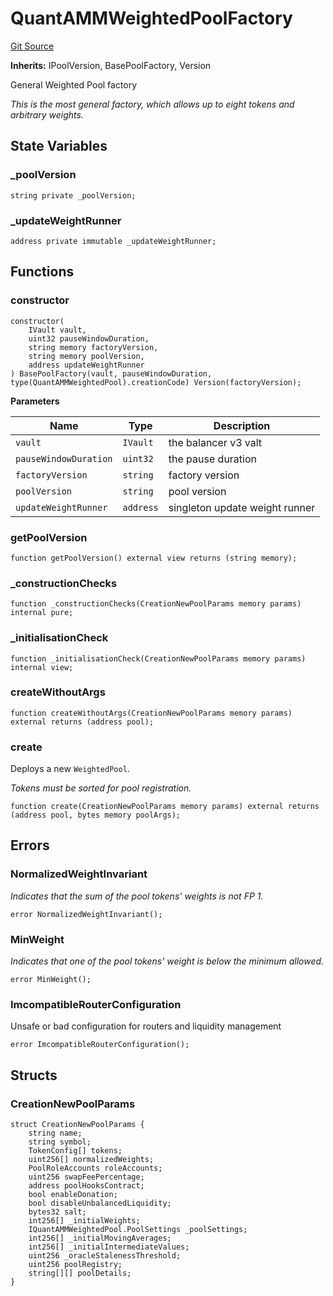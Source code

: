 # QuantAMMWeightedPoolFactory
[Git Source](https://github.com/QuantAMMProtocol/QuantAMM-V1/blob/3cfe58cf30c64b95a2607d2672fb541c48d807e0/contracts/QuantAMMWeightedPoolFactory.sol)

**Inherits:**
IPoolVersion, BasePoolFactory, Version

General Weighted Pool factory

*This is the most general factory, which allows up to eight tokens and arbitrary weights.*


## State Variables
### _poolVersion

```solidity
string private _poolVersion;
```


### _updateWeightRunner

```solidity
address private immutable _updateWeightRunner;
```


## Functions
### constructor


```solidity
constructor(
    IVault vault,
    uint32 pauseWindowDuration,
    string memory factoryVersion,
    string memory poolVersion,
    address updateWeightRunner
) BasePoolFactory(vault, pauseWindowDuration, type(QuantAMMWeightedPool).creationCode) Version(factoryVersion);
```
**Parameters**

|Name|Type|Description|
|----|----|-----------|
|`vault`|`IVault`|the balancer v3 valt|
|`pauseWindowDuration`|`uint32`|the pause duration|
|`factoryVersion`|`string`|factory version|
|`poolVersion`|`string`|pool version|
|`updateWeightRunner`|`address`|singleton update weight runner|


### getPoolVersion


```solidity
function getPoolVersion() external view returns (string memory);
```

### _constructionChecks


```solidity
function _constructionChecks(CreationNewPoolParams memory params) internal pure;
```

### _initialisationCheck


```solidity
function _initialisationCheck(CreationNewPoolParams memory params) internal view;
```

### createWithoutArgs


```solidity
function createWithoutArgs(CreationNewPoolParams memory params) external returns (address pool);
```

### create

Deploys a new `WeightedPool`.

*Tokens must be sorted for pool registration.*


```solidity
function create(CreationNewPoolParams memory params) external returns (address pool, bytes memory poolArgs);
```

## Errors
### NormalizedWeightInvariant
*Indicates that the sum of the pool tokens' weights is not FP 1.*


```solidity
error NormalizedWeightInvariant();
```

### MinWeight
*Indicates that one of the pool tokens' weight is below the minimum allowed.*


```solidity
error MinWeight();
```

### ImcompatibleRouterConfiguration
Unsafe or bad configuration for routers and liquidity management


```solidity
error ImcompatibleRouterConfiguration();
```

## Structs
### CreationNewPoolParams

```solidity
struct CreationNewPoolParams {
    string name;
    string symbol;
    TokenConfig[] tokens;
    uint256[] normalizedWeights;
    PoolRoleAccounts roleAccounts;
    uint256 swapFeePercentage;
    address poolHooksContract;
    bool enableDonation;
    bool disableUnbalancedLiquidity;
    bytes32 salt;
    int256[] _initialWeights;
    IQuantAMMWeightedPool.PoolSettings _poolSettings;
    int256[] _initialMovingAverages;
    int256[] _initialIntermediateValues;
    uint256 _oracleStalenessThreshold;
    uint256 poolRegistry;
    string[][] poolDetails;
}
```

